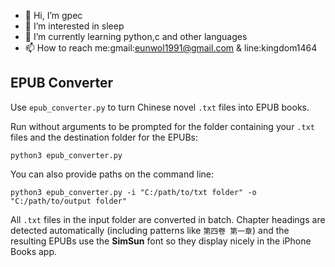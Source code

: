 - 👋 Hi, I’m gpec
- 👀 I’m interested in sleep
- 🌱 I’m currently learning python,c and other languages
- 📫 How to reach me:gmail:eunwol1991@gmail.com & line:kingdom1464

## EPUB Converter

Use `epub_converter.py` to turn Chinese novel `.txt` files into EPUB books.

Run without arguments to be prompted for the folder containing your `.txt` files and the destination folder for the EPUBs:

```
python3 epub_converter.py
```

You can also provide paths on the command line:

```
python3 epub_converter.py -i "C:/path/to/txt folder" -o "C:/path/to/output folder"
```

All `.txt` files in the input folder are converted in batch. Chapter headings are detected automatically (including patterns like `第四卷 第一章`) and the resulting EPUBs use the **SimSun** font so they display nicely in the iPhone Books app.
